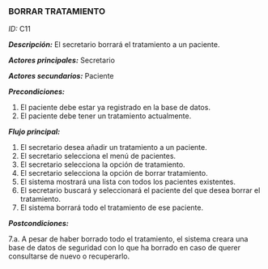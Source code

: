 ### **BORRAR TRATAMIENTO**
*ID:* C11	

__*Descripción:*__ El secretario borrará el tratamiento a un paciente.

__*Actores principales:*__ Secretario       

__*Actores secundarios:*__ Paciente

__*Precondiciones:*__
1. El paciente debe estar ya registrado en la base de datos.
2. El paciente debe tener un tratamiento actualmente.

__*Flujo principal:*__
1. El secretario desea añadir un tratamiento a un paciente.
2. El secretario selecciona el menú de pacientes.
3. El secretario selecciona la opción de tratamiento.
4. El secretario selecciona la opción de borrar tratamiento.
5. El sistema mostrará una lista con todos los pacientes existentes.
6. El secretario buscará y seleccionará el paciente del que desea borrar el tratamiento.
7. El sistema borrará todo el tratamiento de ese paciente.

__*Postcondiciones:*__

7.a. A pesar de haber borrado todo el tratamiento, el sistema creara una base de datos de seguridad con lo que ha borrado en caso de querer consultarse de nuevo o recuperarlo.

